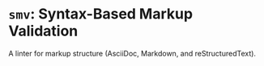 # `smv`: Syntax-Based Markup Validation

A linter for markup structure (AsciiDoc, Markdown, and reStructuredText).

